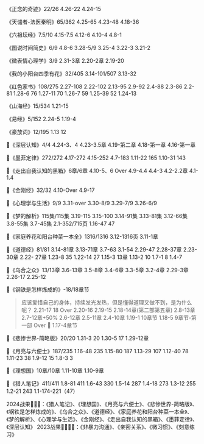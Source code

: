 《正念的奇迹》22/26
4.26-22
4.24-15

《天谴者-法医秦明》65/362
4.25-65
4.23-48
4.18-36


《六祖坛经》7.5/10
4.15-7.5
4.12-6
4.10-4
4.8-1

《图说时间简史》6/9
4.8-6
3.28-5/9
3.25-4
3.22-3
3.21-2

《微表情心理学》3/9
2.31-3章
2.20-2章
2.19-20

《我的小阳台四季有花》32/405
3.14-101/507
3.13-32

《红色家书》108/275
2.27-108
2.22-102
2.13-95
2.9-92
2.4-88
2.3-86
2.2-81
1.28-6 76
1.27-11 70
1.26-7 59
1.25-39 52 
1.24-13

《山海经》15/534
1.21-15

《易经》5/152
2.24-5
1.19-4

《豪放词》12/195
1.13 12 

💯《深层认知》4/4
4.24-3、4
4.23-3.5章
4.19-第二章
4.18-第一章
4.16-第一章

💯《墨菲定律》272/272
4.17-272
4.15-252
4.7-183
1.11-22 165
1.10-31 143

💯《走出自我认知的黑箱》6章/6章
4.10-5、6 Over
4.9-4.4
4.4-3
4.2-2.2章
4.1-1.4

💯《金刚经》32/32
4.10-Over
4.9-17

💯《心理学与生活》9/9
3.31-over
3.30-8/9
3.29-7/9
3.26-6/9

💯《梦的解析》115集/115集
3.19-115
3.15-100
3.14-91集
3.13-81集
3.12-66集
3.8-55集
3.7-45集
2.1-352/715页
1.16-47 47

💯《家庭养花和阳台种菜一本全》1316/1316
3.12-1316页
3.11-1章

💯《道德经》81/81
3.14-81章
3.13-71章
3.7-63
3.1-54
2.29-47
2.28-37章
2.23-30章
2.22- 27章
1.23-8 35
1.22-14 27
1.15-3 13章
1.13-2 10
1.7-1 8
1.4-7

💯《乌合之众》13/13章
3.6-13章
3.5-8章
3.4-6章
3.3-5章
3.2-4章
2.29-3章
2.26-17
2.25-12

💯《钢铁是怎样炼成的》-18/18章节
> 应该爱惜自己的身体，持续发光发热，但是懂得道理又做不到，是为什么呢？
2.21-17 18 Over
2.20-16
2.19-15
2.18-14章(第二部第五章)
2.8-13章
2.7-12章+50%
2.6-12章
2.5-11章
2.4-10章
1.19-1 10章节
1.18-5 9章节-第一部 Over 💯
1.17-4章节


💯《悲惨世界-简略版》20/20
1.31-3 20
1.30-5 17
1.29-12章

💯《月亮与六便士》187/235
1.16-48 235
1.15-80 187
1.13-29 107
1.12-40 78
1.11-23 38
1.9-12 15
1.8-3 3

💯《理想国》10章/10章
1.11-10章
1.10-9章

💯《猎人笔记》411/411
1.8-81 411
1.6-43 330
1.5-14 287
1.4-18 273
1.3-12 255
1.2-21 243
1.1-174-221（47）

2024战果👑👑👑：《猎人笔记》、《理想国》、《月亮与六便士》、《悲惨世界-简略版》、《钢铁是怎样炼成的》、《乌合之众》、《道德经》、《家庭养花和阳台种菜一本全》、《梦的解析》、《心理学与生活》、《金刚经》、《走出自我认知的黑箱》、《墨菲定律》、《深层认知》
2023战果💎💎💎💎：《非暴力沟通》、《亲密关系》、《微习惯》、《刻意练习》
